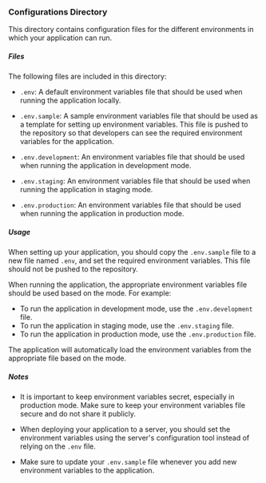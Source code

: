 ### Configurations Directory

This directory contains configuration files for the different environments in which your application can run.

##### Files

The following files are included in this directory:

- `.env`: A default environment variables file that should be used when running the application locally.

- `.env.sample`: A sample environment variables file that should be used as a template for setting up environment variables. This file is pushed to the repository so that developers can see the required environment variables for the application.

- `.env.development`: An environment variables file that should be used when running the application in development mode.

- `.env.staging`: An environment variables file that should be used when running the application in staging mode.

- `.env.production`: An environment variables file that should be used when running the application in production mode.

##### Usage

When setting up your application, you should copy the `.env.sample` file to a new file named `.env`, and set the required environment variables. This file should not be pushed to the repository.

When running the application, the appropriate environment variables file should be used based on the mode. For example:

- To run the application in development mode, use the `.env.development` file.
- To run the application in staging mode, use the `.env.staging` file.
- To run the application in production mode, use the `.env.production` file.

The application will automatically load the environment variables from the appropriate file based on the mode.

##### Notes

- It is important to keep environment variables secret, especially in production mode. Make sure to keep your environment variables file secure and do not share it publicly.

- When deploying your application to a server, you should set the environment variables using the server's configuration tool instead of relying on the `.env` file.

- Make sure to update your `.env.sample` file whenever you add new environment variables to the application.
